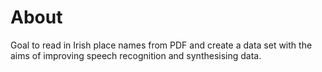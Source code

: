 # About
Goal to read in Irish place names from PDF and create a data set with the aims of improving speech recognition and synthesising data.
